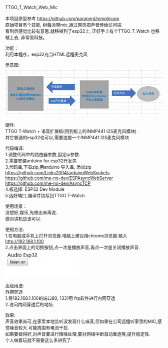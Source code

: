 TTGO_T_Watch_Web_Mic <br/><br/>
本项目原型参考 https://github.com/paranerd/simplecam <br/> 原始项目有个技能, 树莓派带mic,通过网页把声音传给访问端<br/>
看到后感觉比较有意思,就移植到了esp32上, 正好手上有个TTGO_T_Watch 也移植上去, 非常黑科技。

功能：<br/>
利用本程序，esp32充当HTML远程麦克风

示意图:<br/>
<img src= 'https://raw.githubusercontent.com/lixy123/TTGO_T_Watch_Web_Mic/master/jiagou.jpg' /> <br/>

硬件:<br/>
  TTGO T-Watch + 语音扩展板(用到板上的INMP441 I2S麦克风模块)<br/>
  其它普通的esp32也可以,需要连接一个INMP441 I2S麦克风模块 <br/>

代码编译:<br/>
1.调整代码中的路由器参数,固定ip参数.<br/>
2.需要安装arduino for esp32开发包<br/>
3.代码库,下载zip,用arduino 导入库, 添加zip<br/>
 https://github.com/Links2004/arduinoWebSockets  <br/>
 https://github.com/me-no-dev/ESPAsyncWebServer<br/>
 https://github.com/me-no-dev/AsyncTCP<br/>
4.板选择: ESP32 Dev Module <br/>
5.选好端口,编译并烧写到TTGO T-Watch<br/>

使用场景：<br/>
没想好,娱乐,先做出来再说.<br/>
做对讲机应该可以.<br/>

使用方法: <br/>
1.在电脑或手机上打开浏览器.电脑上建议用chrome浏览器.输入 http://192.168.1.100<br/>
2.点击界面上的切换按钮,点一次是播放声音,再点一次是关闭播放声音.<br/>
<img src= 'https://raw.githubusercontent.com/lixy123/TTGO_T_Watch_Web_Mic/master/remote_mic_web.jpg' />

高级用法: <br/>
外网穿透<br/>
1.将192.168.1.100的端口80, 1331用 frp软件进行内网穿透<br/>
2.访问内网穿透后的地址.<br/>

效果: <br/>
声音效果尚可,在家里本地监听没发现什么噪音,但如果在公司远程听家里的MIC,感觉噪音较大.可能周围有电流干扰. <br/>
如果要做得好,对声音要进行降噪处理,要对网络中断自动重连等,提升稳定性. <br/>
个人做着玩就不需要这么多讲究了. <br/>



